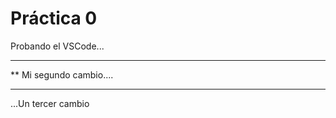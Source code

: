  # Práctica 0

Probando el VSCode...

***********************
** Mi segundo cambio....
*************************

...Un tercer cambio